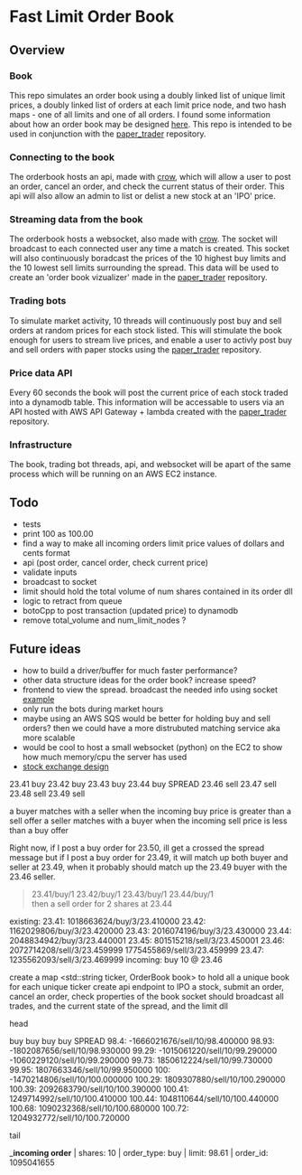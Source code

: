 # Fast Limit Order Book

## Overview 
### Book
This repo simulates an order book using a doubly linked list of unique limit prices, a doubly linked list of orders at each limit price node, and two hash maps - one of all limits and one of all orders. I found some information about how an order book may be designed [here](https://web.archive.org/web/20110219163448/http://howtohft.wordpress.com/2011/02/15/how-to-build-a-fast-limit-order-book/). This repo is intended to be used in conjunction with the [paper_trader](https://github.com/albertcmiller1/paper_trader) repository. 

### Connecting to the book
The orderbook hosts an api, made with [crow](https://crowcpp.org/master/), which will allow a user to post an order, cancel an order, and check the current status of their order. This api will also allow an admin to list or delist a new stock at an 'IPO' price.

### Streaming data from the book 
The orderbook hosts a websocket, also made with [crow](https://crowcpp.org/master/). The socket will broadcast to each connected user any time a match is created. This socket will also continuously boradcast the prices of the 10 highest buy limits and the 10 lowest sell limits surrounding the spread. This data will be used to create an 'order book vizualizer' made in the [paper_trader](https://github.com/albertcmiller1/paper_trader) repository. 

### Trading bots
To simulate market activity, 10 threads will continuously post buy and sell orders at random prices for each stock listed. This will stimulate the book enough for users to stream live prices, and enable a user to activly post buy and sell orders with paper stocks using the [paper_trader](https://github.com/albertcmiller1/paper_trader) repository. 

### Price data API
Every 60 seconds the book will post the current price of each stock traded into a dynamodb table. This information will be accessable to users via an API hosted with AWS API Gateway + lambda created with the [paper_trader](https://github.com/albertcmiller1/paper_trader) repository.

### Infrastructure 
The book, trading bot threads, api, and websocket will be apart of the same process which will be running on an AWS EC2 instance. 

## Todo 
* tests 
* print 100 as 100.00
* find a way to make all incoming orders limit price values of dollars and cents format 
* api (post order, cancel order, check current price)
* validate inputs 
* broadcast to socket
* limit should hold the total volume of num shares contained in its order dll
* logic to retract from queue 
* botoCpp to post transaction (updated price) to dynamodb
* remove total_volume and num_limit_nodes ?

## Future ideas
* how to build a driver/buffer for much faster performance? 
* other data structure ideas for the order book? increase speed? 
* frontend to view the spread. broadcast the needed info using socket [example](https://www.youtube.com/watch?v=hgOXY-r3xJM&ab_channel=ChadThackray)
* only run the bots during market hours
* maybe using an AWS SQS would be better for holding buy and sell orders? then we could have a more distrubuted matching service aka more scalable 
* would be cool to host a small websocket (python) on the EC2 to show how much memory/cpu the server has used 
* [stock exchange design](https://www.youtube.com/watch?v=XuKs2kWH0mQ&ab_channel=System-Design)


23.41 buy 
23.42 buy 
23.43 buy 
23.44 buy 
SPREAD
23.46 sell
23.47 sell
23.48 sell
23.49 sell

a buyer  matches with a  seller when the incoming buy  price is greater than a sell offer
a seller matches with a  buyer  when the incoming sell price is less    than a buy offer 


Right now, if I post a buy order for 23.50, ill get a crossed the spread message
but if I post a buy order for 23.49, it will match up both buyer and seller at 23.49, when it probably should match up the 23.49 buyer with the 23.46 seller. 


> 23.41/buy/1 23.42/buy/1 23.43/buy/1 23.44/buy/1     
> then a sell order for 2 shares at 23.44


existing: 
23.41:  1018663624/buy/3/23.410000 
23.42:  1162029806/buy/3/23.420000 
23.43:  2016074196/buy/3/23.430000 
23.44:  2048834942/buy/3/23.440001 
23.45:  801515218/sell/3/23.450001 
23.46:  2072714208/sell/3/23.459999 1775455869/sell/3/23.459999 
23.47:  1235562093/sell/3/23.469999 
incoming: 
buy 10 @ 23.46


create a map <std::string ticker, OrderBook book> to hold all a unique book for each unique ticker 
create api endpoint to IPO a stock, submit an order, cancel an order, check properties of the book
socket should broadcast all trades, and the current state of the spread, and the limit dll






head

buy 
buy 
buy 
buy 
SPREAD
98.4:       -1666021676/sell/10/98.400000 
98.93:      -1802087656/sell/10/98.930000 
99.29:      -1015061220/sell/10/99.290000 -1060229120/sell/10/99.290000 
99.73:      1850612224/sell/10/99.730000 
99.95:      1807663346/sell/10/99.950000 
100:        -1470214806/sell/10/100.000000 
100.29:     1809307880/sell/10/100.290000 
100.39:     2092683790/sell/10/100.390000 
100.41:     1249714992/sell/10/100.410000 
100.44:     1048110644/sell/10/100.440000 
100.68:     1090232368/sell/10/100.680000 
100.72:     1204932772/sell/10/100.720000 


tail 

_________incoming order________
| shares: 10
| order_type: buy
| limit: 98.61
| order_id: 1095041655